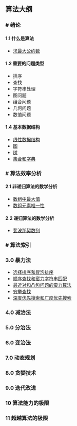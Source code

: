 ## 算法大纲

### # 绪论

#### 1.1 什么是算法

+ [求最大公约数](/docs/Level-2/Algorithms/introduction.md)

#### 1.2 重要的问题类型

+ 排序
+ 查找
+ 字符串处理
+ 图问题
+ 组合问题
+ 几何问题
+ 数值问题

#### 1.4 基本数据结构

+ [线性数据结构](/docs/Level-2/Algorithms/introduction.md)
+ [图](/docs/Level-2/Algorithms/introduction.md)
+ [树](/docs/Level-2/Algorithms/introduction.md)
+ [集合和字典](/docs/Level-2/Algorithms/introduction.md)



### # 算法效率分析

#### 2.1 非递归算法的数学分析

+ [数组中最大值](/docs/Level-2/Algorithms/efficiency.md)
+ [数组元素唯一性](/docs/Level-2/Algorithms/efficiency.md)

#### 2.2 递归算法的数学分析

+ [斐波那契数列](/docs/Level-2/Algorithms/efficiency.md)



### # 算法索引

### 3.0 暴力法

+ [选择排序和冒泡排序](/docs/Level-2/Algorithms/s1_Violence.md)
+ [顺序查找和蛮力字符串匹配](/docs/Level-2/Algorithms/s1_Violence.md)
+ [最近对和凸包问题的蛮力算法](/docs/Level-2/Algorithms/s1_Violence.md)
+ [穷举查找](/docs/Level-2/Algorithms/s1_Violence.md)
+ [深度优先搜索和广度优先搜索](/docs/Level-2/Algorithms/s1_Violence.md)



### 4.0 减治法

### 5.0 分治法

### 6.0 变治法

### 7.0 动态规划

### 8.0 贪婪技术

### 9.0 迭代改进

### 10 算法能力的极限

### 11 超越算法的极限

